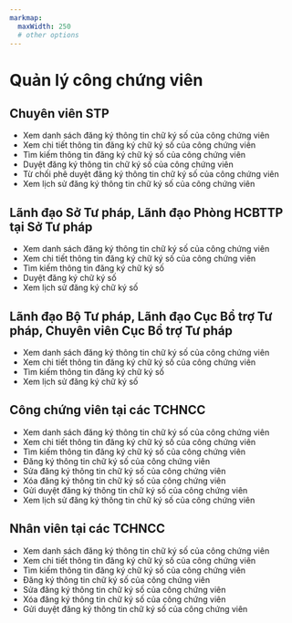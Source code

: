 ```yaml
---
markmap:
  maxWidth: 250
  # other options
---
```

# Quản lý công chứng viên
## Chuyên viên STP
- Xem danh sách đăng ký thông tin chữ ký số của công chứng viên
- Xem chi tiết thông tin đăng ký chữ ký số của công chứng viên
- Tìm kiếm thông tin đăng ký chữ ký số của công chứng viên
- Duyệt đăng ký thông tin chữ ký số của công chứng viên
- Từ chối phê duyệt đăng ký thông tin chữ ký số của công chứng viên
- Xem lịch sử đăng ký thông tin chữ ký số của công chứng viên

## Lãnh đạo Sở Tư pháp, Lãnh đạo Phòng HCBTTP tại Sở Tư pháp
- Xem danh sách đăng ký thông tin chữ ký số của công chứng viên
- Xem chi tiết thông tin đăng ký chữ ký số của công chứng viên
- Tìm kiếm thông tin đăng ký chữ ký số
- Duyệt đăng ký chữ ký số
- Xem lịch sử đăng ký chữ ký số

## Lãnh đạo Bộ Tư pháp, Lãnh đạo Cục Bổ trợ Tư pháp, Chuyên viên Cục Bổ trợ Tư pháp
- Xem danh sách đăng ký thông tin chữ ký số của công chứng viên
- Xem chi tiết thông tin đăng ký chữ ký số của công chứng viên
- Tìm kiếm thông tin đăng ký chữ ký số
- Xem lịch sử đăng ký chữ ký số
  
## Công chứng viên tại các TCHNCC
- Xem danh sách đăng ký thông tin chữ ký số của công chứng viên
- Xem chi tiết thông tin đăng ký chữ ký số của công chứng viên
- Tìm kiếm thông tin đăng ký chữ ký số của công chứng viên
- Đăng ký thông tin chữ ký số của công chứng viên
- Sửa đăng ký thông tin chữ ký số của công chứng viên
- Xóa đăng ký thông tin chữ ký số của công chứng viên
- Gửi duyệt đăng ký thông tin chữ ký số của công chứng viên
- Xem lịch sử đăng ký thông tin chữ ký số của công chứng viên

## Nhân viên tại các TCHNCC
- Xem danh sách đăng ký thông tin chữ ký số của công chứng viên
- Xem chi tiết thông tin đăng ký chữ ký số của công chứng viên
- Tìm kiếm thông tin đăng ký chữ ký số của công chứng viên
- Đăng ký thông tin chữ ký số của công chứng viên
- Sửa đăng ký thông tin chữ ký số của công chứng viên
- Xóa đăng ký thông tin chữ ký số của công chứng viên
- Gửi duyệt đăng ký thông tin chữ ký số của công chứng viên






